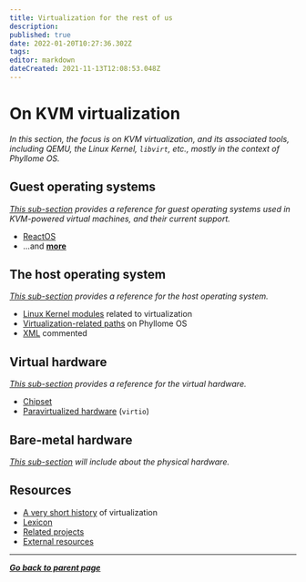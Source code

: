 ```yaml
---
title: Virtualization for the rest of us
description: 
published: true
date: 2022-01-20T10:27:36.302Z
tags: 
editor: markdown
dateCreated: 2021-11-13T12:08:53.048Z
---
```


# On KVM virtualization

*In this section, the focus is on KVM virtualization, and its associated tools, including QEMU, the Linux Kernel, `libvirt`, etc., mostly in the context of Phyllome OS.* 

## Guest operating systems

*[This sub-section](/virt/guest) provides a reference for guest operating systems used in KVM-powered virtual machines, and their current support.*

* [ReactOS](/virt/guest/reactos)
* ...and [**more**](/virt/guest)

## The host operating system

*[This sub-section](/virt/host) provides a reference for the host operating system.*

* [Linux Kernel modules](/virt/host/modules) related to virtualization
* [Virtualization-related paths](/virt/host/paths) on Phyllome OS
* [XML](/virt/host/xml) commented

## Virtual hardware

*[This sub-section](/virt/vm) provides a reference for the virtual hardware.*

* [Chipset](/virt/vm/chipset)
* [Paravirtualized hardware](/virt/vm/virtio) (`virtio`)

## Bare-metal hardware

*[This sub-section](/virt/hardware) will include about the physical hardware.*

## Resources

* [A very short history](/virt/history) of virtualization
* [Lexicon](/virt/lexicon)
* [Related projects](/virt/projects)
* [External resources](/virt/resources)

---

*[**Go back to parent page**](https://wiki.phyllo.me/)*